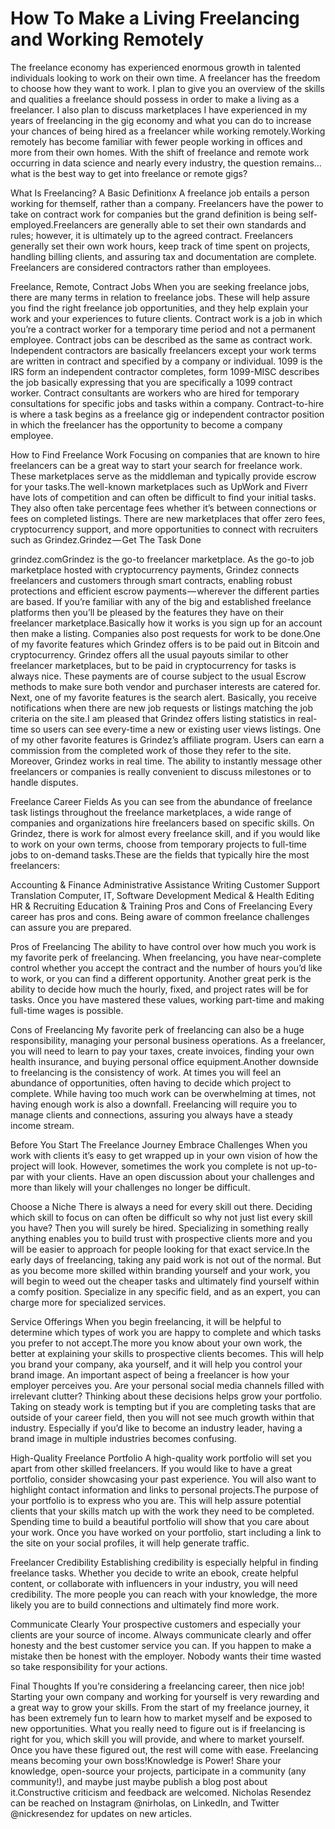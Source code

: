 # How To Make a Living Freelancing and Working Remotely

The freelance economy has experienced enormous growth in talented individuals looking to work on their own time. A freelancer has the freedom to choose how they want to work. I plan to give you an overview of the skills and qualities a freelance should possess in order to make a living as a freelancer. I also plan to discuss marketplaces I have experienced in my years of freelancing in the gig economy and what you can do to increase your chances of being hired as a freelancer while working remotely.Working remotely has become familiar with fewer people working in offices and more from their own homes. With the shift of freelance and remote work occurring in data science and nearly every industry, the question remains… what is the best way to get into freelance or remote gigs?

What Is Freelancing? A Basic Definitionx
A freelance job entails a person working for themself, rather than a company. Freelancers have the power to take on contract work for companies but the grand definition is being self-employed.Freelancers are generally able to set their own standards and rules; however, it is ultimately up to the agreed contract. Freelancers generally set their own work hours, keep track of time spent on projects, handling billing clients, and assuring tax and documentation are complete. Freelancers are considered contractors rather than employees.

Freelance, Remote, Contract Jobs
When you are seeking freelance jobs, there are many terms in relation to freelance jobs. These will help assure you find the right freelance job opportunities, and they help explain your work and your experiences to future clients. Contract work is a job in which you’re a contract worker for a temporary time period and not a permanent employee. Contract jobs can be described as the same as contract work. Independent contractors are basically freelancers except your work terms are written in contract and specified by a company or individual. 1099 is the IRS form an independent contractor completes, form 1099-MISC describes the job basically expressing that you are specifically a 1099 contract worker. Contract consultants are workers who are hired for temporary consultations for specific jobs and tasks within a company. Contract-to-hire is where a task begins as a freelance gig or independent contractor position in which the freelancer has the opportunity to become a company employee.

How to Find Freelance Work
Focusing on companies that are known to hire freelancers can be a great way to start your search for freelance work. These marketplaces serve as the middleman and typically provide escrow for your tasks.The well-known marketplaces such as UpWork and Fiverr have lots of competition and can often be difficult to find your initial tasks. They also often take percentage fees whether it’s between connections or fees on completed listings. There are new marketplaces that offer zero fees, cryptocurrency support, and more opportunities to connect with recruiters such as Grindez.Grindez — Get The Task Done


grindez.comGrindez is the go-to freelancer marketplace. As the go-to job marketplace hosted with cryptocurrency payments, Grindez connects freelancers and customers through smart contracts, enabling robust protections and efficient escrow payments — wherever the different parties are based. If you’re familiar with any of the big and established freelance platforms then you’ll be pleased by the features they have on their freelancer marketplace.Basically how it works is you sign up for an account then make a listing. Companies also post requests for work to be done.One of my favorite features which Grindez offers is to be paid out in Bitcoin and cryptocurrency. Grindez offers all the usual payouts similar to other freelancer marketplaces, but to be paid in cryptocurrency for tasks is always nice. These payments are of course subject to the usual Escrow methods to make sure both vendor and purchaser interests are catered for. Next, one of my favorite features is the search alert. Basically, you receive notifications when there are new job requests or listings matching the job criteria on the site.I am pleased that Grindez offers listing statistics in real-time so users can see every-time a new or existing user views listings. One of my other favorite features is Grindez’s affiliate program. Users can earn a commission from the completed work of those they refer to the site. Moreover, Grindez works in real time. The ability to instantly message other freelancers or companies is really convenient to discuss milestones or to handle disputes.

Freelance Career Fields
As you can see from the abundance of freelance task listings throughout the freelance marketplaces, a wide range of companies and organizations hire freelancers based on specific skills. On Grindez, there is work for almost every freelance skill, and if you would like to work on your own terms, choose from temporary projects to full-time jobs to on-demand tasks.These are the fields that typically hire the most freelancers:

Accounting & Finance
Administrative Assistance
Writing
Customer Support
Translation
Computer, IT, Software Development
Medical & Health
Editing
HR & Recruiting
Education & Training
Pros and Cons of Freelancing
Every career has pros and cons. Being aware of common freelance challenges can assure you are prepared.

Pros of Freelancing
The ability to have control over how much you work is my favorite perk of freelancing. When freelancing, you have near-complete control whether you accept the contract and the number of hours you’d like to work, or you can find a different opportunity. Another great perk is the ability to decide how much the hourly, fixed, and project rates will be for tasks. Once you have mastered these values, working part-time and making full-time wages is possible.

Cons of Freelancing
My favorite perk of freelancing can also be a huge responsibility, managing your personal business operations. As a freelancer, you will need to learn to pay your taxes, create invoices, finding your own health insurance, and buying personal office equipment.Another downside to freelancing is the consistency of work. At times you will feel an abundance of opportunities, often having to decide which project to complete. While having too much work can be overwhelming at times, not having enough work is also a downfall. Freelancing will require you to manage clients and connections, assuring you always have a steady income stream.

Before You Start The Freelance Journey
Embrace Challenges
When you work with clients it’s easy to get wrapped up in your own vision of how the project will look. However, sometimes the work you complete is not up-to-par with your clients. Have an open discussion about your challenges and more than likely will your challenges no longer be difficult.

Choose a Niche
There is always a need for every skill out there. Deciding which skill to focus on can often be difficult so why not just list every skill you have? Then you will surely be hired. Specializing in something really anything enables you to build trust with prospective clients more and you will be easier to approach for people looking for that exact service.In the early days of freelancing, taking any paid work is not out of the normal. But as you become more skilled within branding yourself and your work, you will begin to weed out the cheaper tasks and ultimately find yourself within a comfy position. Specialize in any specific field, and as an expert, you can charge more for specialized services.

Service Offerings
When you begin freelancing, it will be helpful to determine which types of work you are happy to complete and which tasks you prefer to not accept.The more you know about your own work, the better at explaining your skills to prospective clients becomes. This will help you brand your company, aka yourself, and it will help you control your brand image. An important aspect of being a freelancer is how your employer perceives you. Are your personal social media channels filled with irrelevant clutter? Thinking about these decisions helps grow your portfolio. Taking on steady work is tempting but if you are completing tasks that are outside of your career field, then you will not see much growth within that industry. Especially if you’d like to become an industry leader, having a brand image in multiple industries becomes confusing.

High-Quality Freelance Portfolio
A high-quality work portfolio will set you apart from other skilled freelancers. If you would like to have a great portfolio, consider showcasing your past experience. You will also want to highlight contact information and links to personal projects.The purpose of your portfolio is to express who you are. This will help assure potential clients that your skills match up with the work they need to be completed. Spending time to build a beautiful portfolio will show that you care about your work. Once you have worked on your portfolio, start including a link to the site on your social profiles, it will help generate traffic.

Freelancer Credibility
Establishing credibility is especially helpful in finding freelance tasks. Whether you decide to write an ebook, create helpful content, or collaborate with influencers in your industry, you will need credibility. The more people you can reach with your knowledge, the more likely you are to build connections and ultimately find more work.

Communicate Clearly
Your prospective customers and especially your clients are your source of income. Always communicate clearly and offer honesty and the best customer service you can. If you happen to make a mistake then be honest with the employer. Nobody wants their time wasted so take responsibility for your actions.

Final Thoughts
If you’re considering a freelancing career, then nice job! Starting your own company and working for yourself is very rewarding and a great way to grow your skills. From the start of my freelance journey, it has been extremely fun to learn how to market myself and be exposed to new opportunities. What you really need to figure out is if freelancing is right for you, which skill you will provide, and where to market yourself. Once you have these figured out, the rest will come with ease. Freelancing means becoming your own boss!Knowledge is Power! Share your knowledge, open-source your projects, participate in a community (any community!), and maybe just maybe publish a blog post about it.Constructive criticism and feedback are welcomed. Nicholas Resendez can be reached on Instagram @nirholas, on LinkedIn, and Twitter @nickresendez for updates on new articles.

